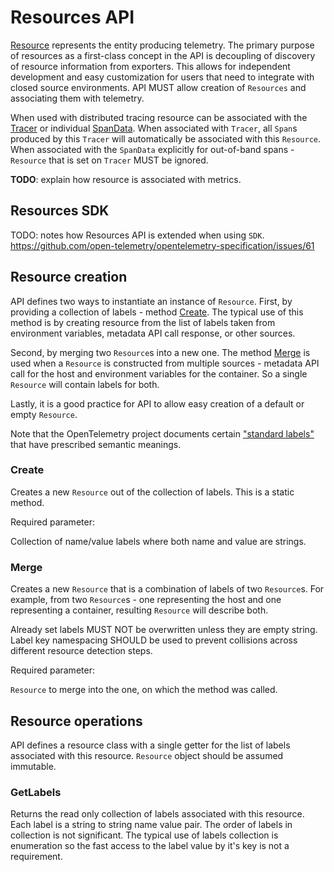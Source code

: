 # Resources API

[Resource](../terminology.md#resources) represents the entity producing
telemetry. The primary purpose of resources as a first-class concept in the API
is decoupling of discovery of resource information from exporters. This allows
for independent development and easy customization for users that need to
integrate with closed source environments. API MUST allow creation of
`Resources` and associating them with telemetry.

When used with distributed tracing resource can be associated with the
[Tracer](tracing-api.md#tracer) or individual
[SpanData](tracing-api.md#spandata). When associated with `Tracer`, all `Span`s
produced by this `Tracer` will automatically be associated with this `Resource`.
When associated with the `SpanData` explicitly for out-of-band spans -
`Resource` that is set on `Tracer` MUST be ignored.

**TODO**: explain how resource is associated with metrics.

## Resources SDK

TODO: notes how Resources API is extended when using `SDK`. https://github.com/open-telemetry/opentelemetry-specification/issues/61 

## Resource creation

API defines two ways to instantiate an instance of `Resource`. First, by
providing a collection of labels - method [Create](#create). The typical use of
this method is by creating resource from the list of labels taken from
environment variables, metadata API call response, or other sources.

Second, by merging two `Resource`s into a new one. The method [Merge](#merge) is
used when a `Resource` is constructed from multiple sources - metadata API call
for the host and environment variables for the container. So a single `Resource`
will contain labels for both.

Lastly, it is a good practice for API to allow easy creation of a default or
empty `Resource`.

Note that the OpenTelemetry project documents certain ["standard
labels"](../semantic-conventions.md) that have prescribed semantic meanings.

### Create

Creates a new `Resource` out of the collection of labels. This is a static
method.

Required parameter:

Collection of name/value labels where both name and value are strings.

### Merge

Creates a new `Resource` that is a combination of labels of two `Resource`s. For
example, from two `Resource`s - one representing the host and one representing a
container, resulting `Resource` will describe both.

Already set labels MUST NOT be overwritten unless they are empty string. Label
key namespacing SHOULD be used to prevent collisions across different resource
detection steps.


Required parameter:

`Resource` to merge into the one, on which the method was called.

## Resource operations

API defines a resource class with a single getter for the list of labels
associated with this resource. `Resource` object should be assumed immutable.

### GetLabels

Returns the read only collection of labels associated with this resource. Each
label is a string to string name value pair. The order of labels in collection
is not significant. The typical use of labels collection is enumeration so the
fast access to the label value by it's key is not a requirement.
